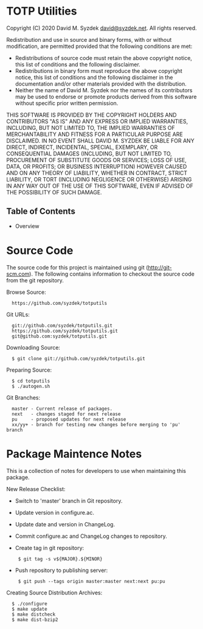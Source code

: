 
TOTP Utilities
==============

Copyright (C) 2020 David M. Syzdek <david@syzdek.net>.
All rights reserved.

Redistribution and use in source and binary forms, with or without
modification, are permitted provided that the following conditions are
met:

   * Redistributions of source code must retain the above copyright
     notice, this list of conditions and the following disclaimer.
   * Redistributions in binary form must reproduce the above copyright
     notice, this list of conditions and the following disclaimer in the
     documentation and/or other materials provided with the distribution.
   * Neither the name of David M. Syzdek nor the
     names of its contributors may be used to endorse or promote products
     derived from this software without specific prior written permission.

THIS SOFTWARE IS PROVIDED BY THE COPYRIGHT HOLDERS AND CONTRIBUTORS "AS
IS" AND ANY EXPRESS OR IMPLIED WARRANTIES, INCLUDING, BUT NOT LIMITED TO,
THE IMPLIED WARRANTIES OF MERCHANTABILITY AND FITNESS FOR A PARTICULAR
PURPOSE ARE DISCLAIMED. IN NO EVENT SHALL DAVID M. SYZDEK BE LIABLE FOR
ANY DIRECT, INDIRECT, INCIDENTAL, SPECIAL, EXEMPLARY, OR CONSEQUENTIAL
DAMAGES (INCLUDING, BUT NOT LIMITED TO, PROCUREMENT OF SUBSTITUTE GOODS OR
SERVICES; LOSS OF USE, DATA, OR PROFITS; OR BUSINESS INTERRUPTION) HOWEVER
CAUSED AND ON ANY THEORY OF LIABILITY, WHETHER IN CONTRACT, STRICT
LIABILITY, OR TORT (INCLUDING NEGLIGENCE OR OTHERWISE) ARISING IN ANY WAY
OUT OF THE USE OF THIS SOFTWARE, EVEN IF ADVISED OF THE POSSIBILITY OF
SUCH DAMAGE.


Table of Contents
-----------------

   * Overview


Source Code
===========

The source code for this project is maintained using git (http://git-scm.com).
The following contains information to checkout the source code from the git
repository.  

Browse Source:

      https://github.com/syzdek/totputils

Git URLs:

      git://github.com/syzdek/totputils.git
      https://github.com/syzdek/totputils.git
      git@github.com:syzdek/totputils.git

Downloading Source:

      $ git clone git://github.com/syzdek/totputils.git

Preparing Source:

      $ cd totputils
      $ ./autogen.sh

Git Branches:

      master - Current release of packages.
      next   - changes staged for next release
      pu     - proposed updates for next release
      xx/yy+ - branch for testing new changes before merging to 'pu' branch


Package Maintence Notes
=======================

This is a collection of notes for developers to use when maintaining this
package.

New Release Checklist:

   - Switch to 'master' branch in Git repository.
   - Update version in configure.ac.
   - Update date and version in ChangeLog.
   - Commit configure.ac and ChangeLog changes to repository.
   - Create tag in git repository:

          $ git tag -s v${MAJOR}.${MINOR}

   - Push repository to publishing server:

          $ git push --tags origin master:master next:next pu:pu

Creating Source Distribution Archives:

      $ ./configure
      $ make update
      $ make distcheck
      $ make dist-bzip2


